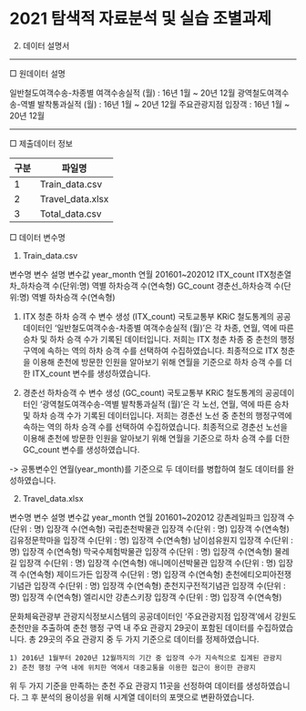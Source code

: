 # 2021 탐색적 자료분석 및 실습 조별과제







2. 데이터 설명서

---

□ 원데이터 설명

일반철도여객수송-차종별 여객수송실적 (월)
: 16년 1월 ~ 20년 12월
광역철도여객수송-역별 발착통과실적 (월)
: 16년 1월 ~ 20년 12월
주요관광지점 입장객
: 16년 1월 ~ 20년 12월

---

□ 제출데이터 정보

|구분|파일명|
|---|------|
|1|Train_data.csv|
|2|Travel_data.xlsx|
|3|Total_data.csv|


□ 데이터 변수명
1. Train_data.csv

변수명
변수 설명
변수값
year_month
연월
201601~202012
ITX_count
ITX청춘열차_하차승객 수(단위:명)
역별 하차승객 수(연속형)
GC_count
경춘선_하차승객 수(단위:명)
역별 하차승객 수(연속형)


1) ITX 청춘 하차 승객 수 변수 생성 (ITX_count)
  국토교통부 KRiC 철도통계의 공공데이터인 ‘일반철도여객수송-차종별 여객수송실적 (월)’은 각 차종, 연월, 역에 따른 승차 및 하차 승객 수가 기록된 데이터입니다. 저희는 ITX 청춘 차종 중 춘천의 행정구역에 속하는 역의 하차 승객 수를 선택하여 수집하였습니다. 최종적으로 ITX 청춘을 이용해 춘천에 방문한 인원을 알아보기 위해 연월을 기준으로 하차 승객 수를 더한 ITX_count 변수를 생성하였습니다.

2) 경춘선 하차승객 수 변수 생성 (GC_count)
  국토교통부 KRiC 철도통계의 공공데이터인 ‘광역철도여객수송-역별 발착통과실적 (월)’은 각 노선, 연월, 역에 따른
승차 및 하차 승객 수가 기록된 데이터입니다. 저희는 경춘선 노선 중 춘천의 행정구역에 속하는 역의 하차 승객 수를 선택하여 수집하였습니다. 최종적으로 경춘선 노선을 이용해 춘천에 방문한 인원을 알아보기 위해 연월을 기준으로 하차 승객 수를 더한 GC_count 변수를 생성하였습니다.

-> 공통변수인 연월(year_month)를 기준으로 두 데이터를 병합하여 철도 데이터를 완성하였습니다.




2. Travel_data.xlsx

변수명
변수 설명
변수값
year_month
연월
201601~202012
강촌레일파크
입장객 수(단위 : 명)
입장객 수(연속형)
국립춘천박물관
입장객 수(단위 : 명)
입장객 수(연속형)
김유정문학마을
입장객 수(단위 : 명)
입장객 수(연속형)
남이섬유원지
입장객 수(단위 : 명)
입장객 수(연속형)
막국수체험박물관
입장객 수(단위 : 명)
입장객 수(연속형)
물레길
입장객 수(단위 : 명)
입장객 수(연속형)
애니메이션박물관
입장객 수(단위 : 명)
입장객 수(연속형)
제이드가든
입장객 수(단위 : 명)
입장객 수(연속형)
춘천에티오피아전쟁기념관
입장객 수(단위 : 명)
입장객 수(연속형)
춘천지구전적기념관
입장객 수(단위 : 명)
입장객 수(연속형)
엘리시안 강촌스키장
입장객 수(단위 : 명)
입장객 수(연속형)


  문화체육관광부 관광지식정보시스템의 공공데이터인 ‘주요관광지점 입장객’에서 강원도 춘천만을 추출하여 춘천 행정 구역 내 주요 관광지 29곳이 포함된 데이터를 수집하였습니다. 총 29곳의 주요 관광지 중 두 가지 기준으로 데이터를 정제하였습니다. 

	1) 2016년 1월부터 2020년 12월까지의 기간 중 입장객 수가 지속적으로 집계된 관광지
	2) 춘천 행정 구역 내에 위치한 역에서 대중교통을 이용한 접근이 용이한 관광지

  위 두 가지 기준을 만족하는 춘천 주요 관광지 11곳을 선정하여 데이터를 생성하였습니다. 그 후 분석의 용이성을 위해 시계열 데이터의 포맷으로 변환하였습니다.
